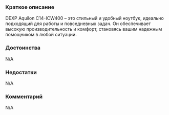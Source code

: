 ### **Краткое описание**
DEXP Aquilon C14-ICW400 – это стильный и удобный ноутбук, идеально подходящий для работы и повседневных задач. Он обеспечивает высокую производительность и комфорт, становясь вашим надежным помощником в любой ситуации.

### **Достоинства**
N/A

### **Недостатки**
N/A

### **Комментарий**
N/A
